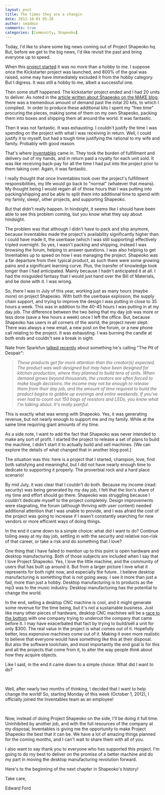```yaml
---
layout: post
title: The times they are a changin
date: 2012-10-01 05:28
author: smadmin
comments: true
categories: [Community, Shapeoko]
---
```

Today, I'd like to share some big news coming out of Project Shapeoko hq. But, before we get to the big news, I'd like revisit the past and bring everyone up to speed.

When this <a href="http://www.kickstarter.com/projects/edwardrford/project-shapeoko-a-300-complete-cnc-machine" target="_blank">project started</a> it was no more than a hobby to me. I suppose once the Kickstarter project was launched, and 800% of the goal was raised, some may have immediately excluded it from the hobby category. But I digress. It was still a hobby to me, albeit a successful one.

Then some stuff happened. The kickstarter project ended and I had 20 units to deliver. As noted in the <a href="http://blog.makezine.com/2012/04/06/shapeoko-the-affordable-cnc-mill-kit/" target="_blank">article written about Shapeoko on the MAKE blog</a>, there was a tremendous amount of demand past the inital 20 kits, to which I complied.  In order to produce these additional kits I spent my "free time" procuring the pieces, making some of them on my own Shapeoko, packing them into boxes and shipping them all around the world. It was fantastic.

Then it was not fantastic. It was exhausting. I couldn't justify the time I was spending on the project with what I was receiving in return. Well, I could justify it to myself, but had a tough time justifying the rational to my wife and family. Probably with good reason.

That's where <a href="http://inventables.com" target="_blank">Inventables</a> came in. They took the burden of fulfillment and delivery out of my hands, and in return paid a royalty for each unit sold. It was like receiving back-pay for all the time I had put into the project prior to them taking over. Again, it was fantastic.

I really thought that once Inventables took over the project's fulfillment responsibilities, my life would go back to "normal" (whatever that means). My thought being I would regain all of those hours that I was putting into packing/shipping and be able to split them into additional time to spend with my family, sleep!, other projects, and supporting Shapeoko.

But that didn't really happen. In hindsight, it seems like I should have been able to see this problem coming, but you know what they say about hindsight.

The problem was that although I didn't have to pack and ship anymore, because Inventables made the project's availability significantly higher than I could have made it, the userbase (which I was still supporting) effectively tripled overnight. So yes, I wasn't packing and shipping, instead I was browsing the forum, helping to answer questions. I was also helping to get Inventables up to speed on how I was managing the project. Shapeoko was a far departure from their typical product, as such there were some growing pains and a significant learning curve. Plus, the transfer of knowledge took longer than I had anticipated. Mainly because I hadn't anticipated it at all. I had the misguided fantasy that I would just hand over the Bill of Materials, and be done with it. I was wrong.

So, there I was in July of this year, working just as many hours (maybe more) on project Shapeoko. With both the userbase explosion, the supply chain support, and trying to improve the design I was putting in close to 35 hours a week. This was in addition to the 40-45 hours I was putting in at my day job. The difference between the two being that my day job was more or less done (save a few hours a week) once I left the office. But, because Shapeoko has users in all corners of the world, the project never slept. There was always a new email, a new post on the forum, or a new phone call relating to the project. It was exhausting. I was burning the candle at both ends and couldn't see a break in sight.

Nate from Sparkfun <a href="http://www.sparkfun.com/news/909">talked recently</a> about something he's calling "The Pit of Despair":
<blockquote><em>These products get far more attention than the creator(s) expected. The product was well-designed but may have been designed for kitchen production, where they planned to build tens of units. When demand grows beyond thousands, the creators are often forced to make tough decisions: the income may not be enough to release them from their day job, and the amount of time required to build the product begins to gobble up evenings and entire weekends. If you've ever had to count out 150 bags of resistors and LEDs, you know what I'm talking about. It's really painful.</em></blockquote>
This is exactly what was wrong with Shapeoko. Yes, it was generating revenue, but not nearly enough to support me and my family. While at the same time requiring giant amounts of my time.

As a side note, I want to add the fact that Shapeoko was never intended to make any sort of profit. I started the project to release a set of plans to build the machine, I didn't start it to actually build and sell machines. [We can explore the details of what changed that in another blog post.]

The situation was this: here is a project that I started, champion, love, find both satisfying and meaningful, but I did not have nearly enough time to dedicate to supporting it properly. The proverbial rock and a hard place scenario!

By mid July, it was clear that I couldn't do both. Because my income (read: security) was being generated by my day job, I felt that the lion's share of my time and effort should go there. Shapeoko was struggling because I couldn't dedicate myself to the project completely. Design improvements were stagnating, the forum (although thriving with user content) needed additional attention that I was unable to provide, and I was afraid the cost of the project was going to increase if I wasn't constantly searching for new vendors or more efficient ways of doing things.

In the end it came down to a simple choice: what did I want to do? Continue toiling away at my day job, settling in with the security and relative non-risk of that career, or take a risk and do something that I love?

One thing that I have failed to mention up to this point is open hardware and desktop manufacturing. Both of those subjects are included when I say that I love Project Shapeoko. Yes, I love the little machine, and the community of users that has built up around it. But from a larger picture I love what it represents for both right now, and especially the future.  I believe desktop manufacturing is something that is not going away. I see it more than just a fad, more than just a hobby. Desktop manufacturing is to products as the mp3 was to the music industry. Desktop manufacturing has the potential to change the world.

In the end, selling a desktop CNC machine is cool, and it might generate some revenue for the time being, but it's not a sustainable business. Just like many other pieces of hardware, desktop CNC machines will be a <a href="http://en.wikipedia.org/wiki/Race_to_the_bottom">race to the bottom</a> with one company trying to undercut the company that came before it. I may have exacerbated that fact by trying to build/sell a unit for only $300. The real value in the project is what comes out of it. Hopefully better, less expensive machines come out of it. Making it even more realistic to believe that everyone would have something like this at their disposal. But also the software toolchain, and most importantly the end goal is for this and all the projects that come from it, to alter the way people *think* about how they acquire objects.

Like I said, in the end it came down to a simple choice: What did I want to do?

&nbsp;

Well, after nearly two months of thinking, I decided that I want to help change the world! So, starting Monday of this week (October 1, 2012), I officially joined the Inventables team as an employee!

&nbsp;

Now, instead of doing Project Shapeoko on the side, I'll be doing it full time. Uninhibited by another job, and with the full resources of the company at my disposal, Inventables is giving me the opportunity to make Project Shapeoko the best that it can be. We have a lot of amazing things planned for the coming months, and I can't wait to share them with all of you.

I also want to say thank you to everyone who has supported this project. I'm going to do my best to deliver on the promise of a better machine and do my part in moving the desktop manufacturing revolution forward.

Here's to the beginning of the next chapter in Shapeoko's history!

Take care,

Edward Ford

